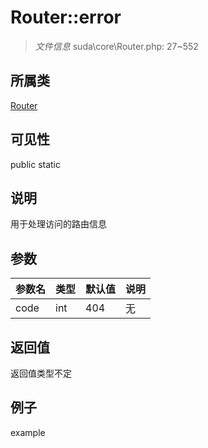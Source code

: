 # Router::error

> *文件信息* suda\core\Router.php: 27~552
## 所属类 

[Router](../Router.md)

## 可见性

  public  static
## 说明

用于处理访问的路由信息

## 参数

| 参数名 | 类型 | 默认值 | 说明 |
|--------|-----|-------|-------|
| code |  int | 404 | 无 |

## 返回值
返回值类型不定

## 例子

example